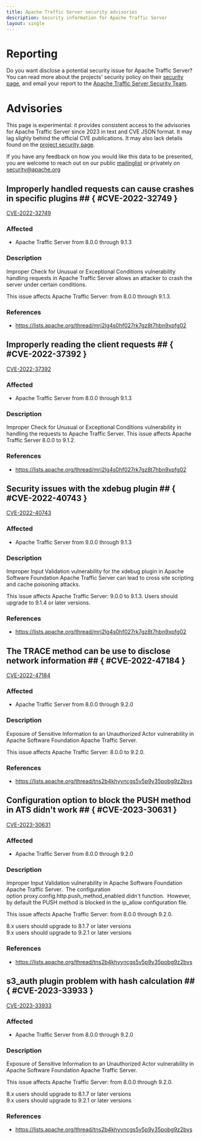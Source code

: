 ```yaml
---
title: Apache Traffic Server security advisories
description: Security information for Apache Traffic Server
layout: single
---
```


# Reporting

Do you want disclose a potential security issue for Apache Traffic Server? You can read more about the projects' security policy on their [security page](None), and email your report to the  [Apache Traffic Server Security Team](mailto:security@trafficserver.apache.org).

# Advisories

This page is experimental: it provides consistent access to the advisories for Apache Traffic Server since 2023 in text and CVE JSON format. It may lag slighly behind the official CVE publications. It may also lack details found on the [project security page](None).

If you have any feedback on how you would like this data to be presented, you are welcome to reach out on our public [mailinglist](/mailinglist) or privately on [security@apache.org](mailto:security@apache.org)

## Improperly handled requests can cause crashes in specific plugins ## { #CVE-2022-32749 }

[CVE-2022-32749](./CVE-2022-32749.cve.json)

### Affected

* Apache Traffic Server from 8.0.0 through 9.1.3


### Description



Improper Check for Unusual or Exceptional Conditions vulnerability handling requests in Apache Traffic Server allows an attacker to crash the server under certain conditions.

<p>This issue affects Apache Traffic Server: from 8.0.0 through 9.1.3.</p>

### References
* https://lists.apache.org/thread/mrj2lg4s0hf027rk7gz8t7hbn9xpfg02


## Improperly reading the client requests ## { #CVE-2022-37392 }

[CVE-2022-37392](./CVE-2022-37392.cve.json)

### Affected

* Apache Traffic Server from 8.0.0 through 9.1.3


### Description

Improper Check for Unusual or Exceptional Conditions vulnerability in handling the requests to Apache Traffic Server.  This issue affects Apache Traffic Server 8.0.0 to 9.1.2.

### References
* https://lists.apache.org/thread/mrj2lg4s0hf027rk7gz8t7hbn9xpfg02


## Security issues with the xdebug plugin ## { #CVE-2022-40743 }

[CVE-2022-40743](./CVE-2022-40743.cve.json)

### Affected

* Apache Traffic Server from 9.0.0 through 9.1.3


### Description

Improper Input Validation vulnerability for the xdebug plugin in Apache Software Foundation Apache Traffic Server can lead to cross site scripting and cache poisoning attacks.<p>This issue affects Apache Traffic Server: 9.0.0 to 9.1.3. Users should upgrade to 9.1.4 or later versions.<br></p>

### References
* https://lists.apache.org/thread/mrj2lg4s0hf027rk7gz8t7hbn9xpfg02


## The TRACE method can be use to disclose network information ## { #CVE-2022-47184 }

[CVE-2022-47184](./CVE-2022-47184.cve.json)

### Affected

* Apache Traffic Server from 8.0.0 through 9.2.0


### Description

Exposure of Sensitive Information to an Unauthorized Actor vulnerability in Apache Software Foundation Apache Traffic Server.<p>This issue affects Apache Traffic Server: 8.0.0 to 9.2.0.</p>

### References
* https://lists.apache.org/thread/tns2b4khyyncgs5v5p9y35pobg9z2bvs


## Configuration option to block the PUSH method in ATS didn't work ## { #CVE-2023-30631 }

[CVE-2023-30631](./CVE-2023-30631.cve.json)

### Affected

* Apache Traffic Server from 8.0.0 through 9.2.0


### Description

Improper Input Validation vulnerability in Apache Software Foundation Apache Traffic Server.&nbsp; The configuration option&nbsp;proxy.config.http.push_method_enabled didn't function.&nbsp; However, by default the PUSH method is blocked in the ip_allow configuration file.<p>This issue affects Apache Traffic Server: from 8.0.0 through 9.2.0.</p><p>8.x users should upgrade to 8.1.7 or later versions<br>9.x users should upgrade to 9.2.1 or later versions<br></p>

### References
* https://lists.apache.org/thread/tns2b4khyyncgs5v5p9y35pobg9z2bvs


## s3_auth plugin problem with hash calculation ## { #CVE-2023-33933 }

[CVE-2023-33933](./CVE-2023-33933.cve.json)

### Affected

* Apache Traffic Server from 8.0.0 through 9.2.0


### Description

Exposure of Sensitive Information to an Unauthorized Actor vulnerability in Apache Software Foundation Apache Traffic Server.<p>This issue affects Apache Traffic Server: from 8.0.0 through 9.2.0.</p><p>8.x users should upgrade to 8.1.7 or later versions<br>9.x users should upgrade to 9.2.1 or later versions<br></p>

### References
* https://lists.apache.org/thread/tns2b4khyyncgs5v5p9y35pobg9z2bvs
